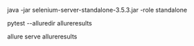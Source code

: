 java -jar selenium-server-standalone-3.5.3.jar -role standalone

pytest --alluredir allureresults

allure serve allureresults 

